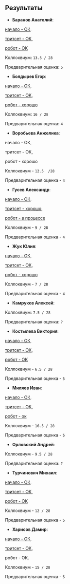 ## Результаты

- **Баранов Анатолий**:

[начало - ОК](/2016.cpp/task0/baranov/),

[тритсет - ОК](/2016.cpp/task0/baranov/#1),

[робот - ОК](/2016.cpp/task0/baranov/#2)

Коллоквиум: `13.5 / 28`

Предварительная оценка: `5`


- **Болдырев Егор**:

[начало - ОК](/2016.cpp/task0/boldyrev/),

[тритсет - OK](/2016.cpp/task0/boldyrev/),

[робот - хорошо](/2016.cpp/task0/boldyrev/)

Коллоквиум: `16 / 28`

Предварительная оценка: `4`


- **Воробьева Анжелика**:

начало - ОК,

тритсет - ОК,

робот - хорошо

Коллоквиум - `12.5  /28`

Предварительная оценка - `4`


- **Гусев Александр**:

[начало - ОК](/2016.cpp/task0/gusev/),

[тритсет - хорошо](/2016.cpp/task0/gusev/#1),

[робот - в процессе](/2016.cpp/task0/gusev/#2)

Коллоквиум - `9 / 28`

Предварительная оценка - `4`


- **Жук Юлия**:

[начало - ОК](/2016.cpp/task0/zhuk/),

[тритсет - ОК](/2016.cpp/task0/zhuk/#1),

[робот - хорошо](/2016.cpp/task0/zhuk/#2)

Коллоквиум - `7 / 28`

Предварительная оценка - `4`


- **Камруков Алексей**:

Коллоквиум: `7.5 / 28`

Предварительная оценка: `?`


- **Костылева Виктория**:

[начало - ОК](/2016.cpp/task0/kostyleva/),

[тритсет - ОК](/2016.cpp/task0/kostyleva/#1),

[робот - ОК](/2016.cpp/task0/kostyleva/#2)

Коллоквиум - `6.5 / 28`

Предварительная оценка - `5`


- **Миляев Иван**:

[начало - ОК](/2016.cpp/task0/milyaev/),

[тритсет - ОК](/2016.cpp/task0/milyaev/#1),

[робот - ок](/2016.cpp/task0/milyaev/#1)

Коллоквиум - `16.5 / 28`

Предварительная оценка - `5`


- **Орловский Андрей**:

Коллоквиум - `9.5 / 28`

Предварительная оценка: `?`


- **Турчинович Михаил**:

[начало - ОК](/2016.cpp/task0/turchinovich/),

[тритсет - ОК](/2016.cpp/task0/turchinovich/#1),

[робот - ОК](/2016.cpp/task0/turchinovich/#2)

Коллоквиум - `12 / 28`

Предварительная оценка - `5`


- **Харисов Дамир**:

[начало - ОК](/2016.cpp/task0/kharisov/),

[тритсет - ОК](/2016.cpp/task0/kharisov/#1),

робот - ОК.

Коллоквиум - `15 / 28`

Предварительная оценка - `5`
